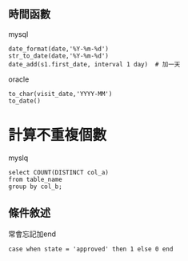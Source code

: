 
## 時間函數
mysql
```
date_format(date,'%Y-%m-%d')
str_to_date(date,'%Y-%m-%d')
date_add(s1.first_date, interval 1 day)  # 加一天
```

oracle
```
to_char(visit_date,'YYYY-MM')
to_date()
```

# 計算不重複個數
myslq
```
select COUNT(DISTINCT col_a)
from table_name
group by col_b;
```

## 條件敘述
常會忘記加end
```
case when state = 'approved' then 1 else 0 end
```